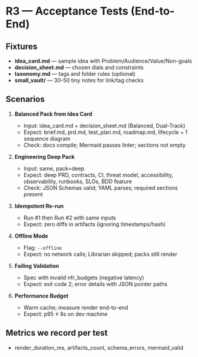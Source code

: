 # R3 — Acceptance Tests (End-to-End)

## Fixtures
- **idea_card.md** — sample idea with Problem/Audience/Value/Non-goals
- **decision_sheet.md** — chosen dials and constraints
- **taxonomy.md** — tags and folder rules (optional)
- **small_vault/** — 30–50 tiny notes for link/tag checks

## Scenarios
1. **Balanced Pack from Idea Card**
   - Input: idea_card.md + decision_sheet.md (Balanced, Dual-Track)
   - Expect: brief.md, prd.md, test_plan.md, roadmap.md, lifecycle + 1 sequence diagram
   - Check: docs compile; Mermaid passes linter; sections not empty

2. **Engineering Deep Pack**
   - Input: same, pack=deep
   - Expect: deep PRD, contracts, CI, threat model, accessibility, observability, runbooks, SLOs, BDD feature
   - Check: JSON Schemas valid; YAML parses; required sections present

3. **Idempotent Re-run**
   - Run #1 then Run #2 with same inputs
   - Expect: zero diffs in artifacts (ignoring timestamps/hash)

4. **Offline Mode**
   - Flag: `--offline`
   - Expect: no network calls; Librarian skipped; packs still render

5. **Failing Validation**
   - Spec with invalid nfr_budgets (negative latency)
   - Expect: exit code 2; error details with JSON pointer paths

6. **Performance Budget**
   - Warm cache; measure render end-to-end
   - Expect: p95 ≤ 8s on dev machine

## Metrics we record per test
- render_duration_ms, artifacts_count, schema_errors, mermaid_valid
